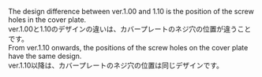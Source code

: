 The design difference between ver.1.00 and 1.10 is the position of the screw holes in the cover plate.
<br>
ver.1.00と1.10のデザインの違いは、カバープレートのネジ穴の位置が違うことです。
<br>
From ver.1.10 onwards, the positions of the screw holes on the cover plate have the same design.
<br>
ver.1.10以降は、カバープレートのネジ穴の位置は同じデザインです。
<br>
